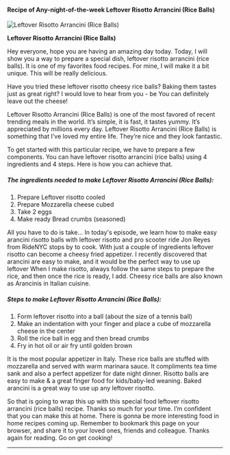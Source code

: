             

#### Recipe of Any-night-of-the-week Leftover Risotto Arrancini (Rice Balls)

![Leftover Risotto Arrancini (Rice Balls)](https://img-global.cpcdn.com/recipes/8fd31f3c3e779fc1/751x532cq70/leftover-risotto-arrancini-rice-balls-recipe-main-photo.jpg)

**Leftover Risotto Arrancini (Rice Balls)**

Hey everyone, hope you are having an amazing day today. Today, I will show you a way to prepare a special dish, leftover risotto arrancini (rice balls). It is one of my favorites food recipes. For mine, I will make it a bit unique. This will be really delicious.

Have you tried these leftover risotto cheesy rice balls? Baking them tastes just as great right? I would love to hear from you - be You can definitely leave out the cheese!

Leftover Risotto Arrancini (Rice Balls) is one of the most favored of recent trending meals in the world. It’s simple, it is fast, it tastes yummy. It’s appreciated by millions every day. Leftover Risotto Arrancini (Rice Balls) is something that I’ve loved my entire life. They’re nice and they look fantastic.

To get started with this particular recipe, we have to prepare a few components. You can have leftover risotto arrancini (rice balls) using 4 ingredients and 4 steps. Here is how you can achieve that.

##### The ingredients needed to make Leftover Risotto Arrancini (Rice Balls):

1.  Prepare Leftover risotto cooled
2.  Prepare Mozzarella cheese cubed
3.  Take 2 eggs
4.  Make ready Bread crumbs (seasoned)

All you have to do is take… In today's episode, we learn how to make easy arancini risotto balls with leftover risotto and pro scooter ride Jon Reyes from RideNYC stops by to cook. With just a couple of ingredients leftover risotto can become a cheesy fried appetizer. I recently discovered that arancini are easy to make, and it would be the perfect way to use up leftover When I make risotto, always follow the same steps to prepare the rice, and then once the rice is ready, I add. Cheesy rice balls are also known as Arancinis in Italian cuisine.

##### Steps to make Leftover Risotto Arrancini (Rice Balls):

1.  Form leftover risotto into a ball (about the size of a tennis ball)
2.  Make an indentation with your finger and place a cube of mozzarella cheese in the center
3.  Roll the rice ball in egg and then bread crumbs
4.  Fry in hot oil or air fry until golden brown

It is the most popular appetizer in Italy. These rice balls are stuffed with mozzarella and served with warm marinara sauce. It compliments tea time sank and also a perfect appetizer for date night dinner. Risotto balls are easy to make & a great finger food for kids/baby-led weaning. Baked arancini is a great way to use up any leftover risotto.

So that is going to wrap this up with this special food leftover risotto arrancini (rice balls) recipe. Thanks so much for your time. I’m confident that you can make this at home. There is gonna be more interesting food in home recipes coming up. Remember to bookmark this page on your browser, and share it to your loved ones, friends and colleague. Thanks again for reading. Go on get cooking!

* * *